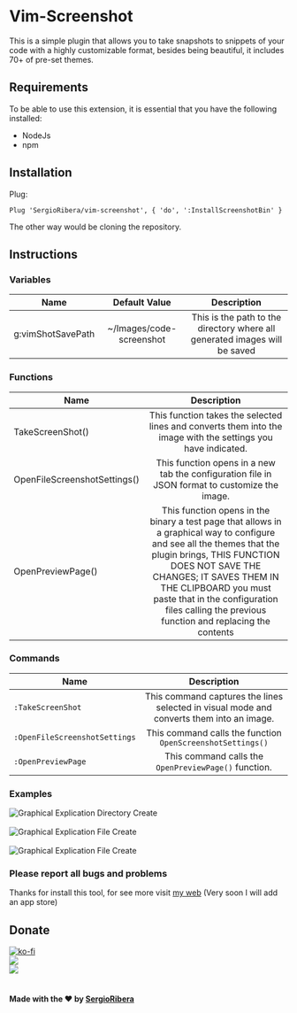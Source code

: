# Vim-Screenshot
This is a simple plugin that allows you to take snapshots to snippets of your code with a highly customizable format, besides being beautiful, it includes 70+ of pre-set themes.
## Requirements
To be able to use this extension, it is essential that you have the following installed:
- NodeJs
- npm
## Installation
Plug:
``` Vim
Plug 'SergioRibera/vim-screenshot', { 'do', ':InstallScreenshotBin' }
```
The other way would be cloning the repository.
## Instructions
### Variables
|       Name        |       Default Value      |                                                     Description                                                     |
|-------------------|:------------------------:|:-------------------------------------------------------------------------------------------------------------------:|
| g:vimShotSavePath | ~/Images/code-screenshot |                      This is the path to the directory where all generated images will be saved                     |
### Functions
| Name                         |                                                                                                                                                        Description                                                                                                                                                       |
|------------------------------|:------------------------------------------------------------------------------------------------------------------------------------------------------------------------------------------------------------------------------------------------------------------------------------------------------------------------:|
| TakeScreenShot()             |                                                                                                       This function takes the selected lines and converts them into the image with the settings you have indicated.                                                                                                      |
| OpenFileScreenshotSettings() |                                                                                                              This function opens in a new tab the configuration file in JSON format to customize the image.                                                                                                              |
| OpenPreviewPage()            | This function opens in the binary a test page that allows in a graphical way to configure and see all the themes that the plugin brings, THIS FUNCTION DOES NOT SAVE THE CHANGES; IT SAVES THEM IN THE CLIPBOARD you must paste that in the configuration files calling the previous function and replacing the contents |
### Commands
| Name                          |                                        Description                                       |
|-------------------------------|:----------------------------------------------------------------------------------------:|
| `:TakeScreenShot`             | This command captures the lines selected in visual mode and converts them into an image. |
| `:OpenFileScreenshotSettings` |                This command calls the function `OpenScreenshotSettings()`                |
| `:OpenPreviewPage`            |                   This command calls the `OpenPreviewPage()` function.                   |
### Examples
![Graphical Explication Directory Create](https://raw.githubusercontent.com/SergioRibera/vim-screenshot/main/doc/Vim-Screenshot_112021_182056.png)
<br/><br/>
![Graphical Explication File Create](https://raw.githubusercontent.com/SergioRibera/vim-screenshot/main/doc/Vim-Screenshot_112021_182353.png)
<br/><br/>
![Graphical Explication File Create](https://raw.githubusercontent.com/SergioRibera/vim-screenshot/main/doc/Vim-Screenshot_112021_182518.png)

### **Please report all bugs and problems**
Thanks for install this tool, for see more visit [my web](https://sergioribera.com) (Very soon I will add an app store)
## Donate
[![ko-fi](https://www.ko-fi.com/img/githubbutton_sm.svg)](https://ko-fi.com/Q5Q321D62)<br>
[![](https://c5.patreon.com/external/logo/become_a_patron_button.png)](https://www.patreon.com/SergioRibera)<br>
[![](https://www.paypalobjects.com/en_US/i/btn/btn_donateCC_LG.gif)](https://paypal.me/SergioRibera)<br>
<br>
#### Made with the ❤️ by [SergioRibera](https://sergioribera.com)
